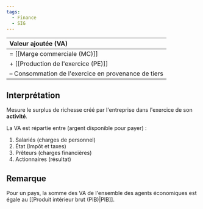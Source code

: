 ```yaml
---
tags:
  - Finance
  - SIG
---
```

| Valeur ajoutée (VA)                                           |
|:--------------------------------------------------- |
| = [[Marge commerciale (MC)]]                             |
| + [[Production de l'exercice (PE)]]                      |
| – Consommation de l'exercice en provenance de tiers |

## Interprétation
Mesure le surplus de richesse créé par l'entreprise dans l'exercice de son **activité**.

La VA est répartie entre (argent disponible pour payer) :
1. Salariés (charges de personnel)
2. État (Impôt et taxes)
3. Prêteurs (charges financières)
4. Actionnaires (résultat)

## Remarque
Pour un pays, la somme des VA de l'ensemble des agents économiques est égale au [[Produit intérieur brut (PIB)|PIB]].